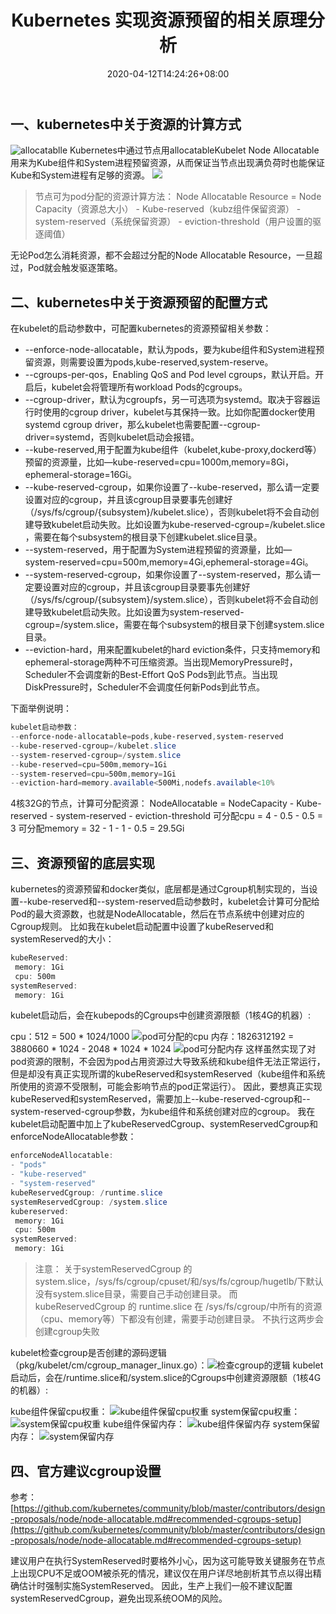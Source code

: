 ﻿---
title: "Kubernetes 实现资源预留的相关原理分析"
date: 2020-04-12T14:24:26+08:00
draft: false
---

## 一、kubernetes中关于资源的计算方式
![allocatablle](https://img-blog.csdnimg.cn/20200412150132205.png)
Kubernetes中通过节点用allocatableKubelet Node Allocatable用来为Kube组件和System进程预留资源，从而保证当节点出现满负荷时也能保证Kube和System进程有足够的资源。
![](https://img-blog.csdnimg.cn/20200412150423353.png)

> 节点可为pod分配的资源计算方法：
> Node Allocatable Resource = Node Capacity（资源总大小） - Kube-reserved（kubz组件保留资源） - system-reserved（系统保留资源） - eviction-threshold（用户设置的驱逐阈值）

无论Pod怎么消耗资源，都不会超过分配的Node Allocatable Resource，一旦超过，Pod就会触发驱逐策略。
## 二、kubernetes中关于资源预留的配置方式
在kubelet的启动参数中，可配置kubernetes的资源预留相关参数：

 - --enforce-node-allocatable，默认为pods，要为kube组件和System进程预留资源，则需要设置为pods,kube-reserved,system-reserve。
 - --cgroups-per-qos，Enabling QoS and Pod level cgroups，默认开启。开启后，kubelet会将管理所有workload Pods的cgroups。
 - --cgroup-driver，默认为cgroupfs，另一可选项为systemd。取决于容器运行时使用的cgroup driver，kubelet与其保持一致。比如你配置docker使用systemd cgroup driver，那么kubelet也需要配置--cgroup-driver=systemd，否则kubelet启动会报错。
 - --kube-reserved,用于配置为kube组件（kubelet,kube-proxy,dockerd等）预留的资源量，比如—kube-reserved=cpu=1000m,memory=8Gi，ephemeral-storage=16Gi。
- --kube-reserved-cgroup，如果你设置了--kube-reserved，那么请一定要设置对应的cgroup，并且该cgroup目录要事先创建好（/sys/fs/cgroup/{subsystem}/kubelet.slice），否则kubelet将不会自动创建导致kubelet启动失败。比如设置为kube-reserved-cgroup=/kubelet.slice ，需要在每个subsystem的根目录下创建kubelet.slice目录。
- --system-reserved，用于配置为System进程预留的资源量，比如—system-reserved=cpu=500m,memory=4Gi,ephemeral-storage=4Gi。
- --system-reserved-cgroup，如果你设置了--system-reserved，那么请一定要设置对应的cgroup，并且该cgroup目录要事先创建好（/sys/fs/cgroup/{subsystem}/system.slice），否则kubelet将不会自动创建导致kubelet启动失败。比如设置为system-reserved-cgroup=/system.slice，需要在每个subsystem的根目录下创建system.slice目录。
- --eviction-hard，用来配置kubelet的hard eviction条件，只支持memory和ephemeral-storage两种不可压缩资源。当出现MemoryPressure时，Scheduler不会调度新的Best-Effort QoS Pods到此节点。当出现DiskPressure时，Scheduler不会调度任何新Pods到此节点。

下面举例说明：

```powershell
kubelet启动参数：
--enforce-node-allocatable=pods,kube-reserved,system-reserved
--kube-reserved-cgroup=/kubelet.slice
--system-reserved-cgroup=/system.slice
--kube-reserved=cpu=500m,memory=1Gi
--system-reserved=cpu=500m,memory=1Gi
--eviction-hard=memory.available<500Mi,nodefs.available<10%
```
4核32G的节点，计算可分配资源：
NodeAllocatable = NodeCapacity - Kube-reserved - system-reserved - eviction-threshold 
可分配cpu = 4 - 0.5 - 0.5 = 3
可分配memory = 32 - 1 - 1 - 0.5 = 29.5Gi
## 三、资源预留的底层实现
kubernetes的资源预留和docker类似，底层都是通过Cgroup机制实现的，当设置--kube-reserved和--system-reserved启动参数时，kubelet会计算可分配给Pod的最大资源数，也就是NodeAllocatable，然后在节点系统中创建对应的Cgroup规则。
比如我在kubelet启动配置中设置了kubeReserved和systemReserved的大小：

```powershell
kubeReserved:
 memory: 1Gi
 cpu: 500m
systemReserved:
 memory: 1Gi
```
kubelet启动后，会在kubepods的Cgroups中创建资源限额（1核4G的机器）:

cpu：512 = 500 * 1024/1000
![pod可分配的cpu](https://img-blog.csdnimg.cn/20200412152625139.png)
内存：1826312192 = 3880660 * 1024 - 2048 * 1024 * 1024
![pod可分配内存](https://img-blog.csdnimg.cn/2020041215273585.png)
这样虽然实现了对pod资源的限制，不会因为pod占用资源过大导致系统和kube组件无法正常运行，但是却没有真正实现所谓的kubeReserved和systemReserved（kube组件和系统所使用的资源不受限制，可能会影响节点的pod正常运行）。
因此，要想真正实现kubeReserved和systemReserved，需要加上--kube-reserved-cgroup和--system-reserved-cgroup参数，为kube组件和系统创建对应的cgroup。
我在kubelet启动配置中加上了kubeReservedCgroup、systemReservedCgroup和enforceNodeAllocatable参数：

```powershell
enforceNodeAllocatable:
- "pods"
- "kube-reserved"
- "system-reserved"
kubeReservedCgroup: /runtime.slice
systemReservedCgroup: /system.slice
kubereserved:
 memory: 1Gi
 cpu: 500m
systemReserved:
 memory: 1Gi
```

> 注意：
> 关于systemReservedCgroup 的 system.slice，/sys/fs/cgroup/cpuset/和/sys/fs/cgroup/hugetlb/下默认没有system.slice目录，需要自己手动创建目录。
> 而kubeReservedCgroup 的 runtime.slice 在 /sys/fs/cgroup/中所有的资源（cpu、memory等）下都没有创建，需要手动创建目录。
> 不执行这两步会创建cgroup失败

kubelet检查cgroup是否创建的源码逻辑（pkg/kubelet/cm/cgroup_manager_linux.go）：![检查cgroup的逻辑](https://img-blog.csdnimg.cn/20200412154531958.png)
kubelet启动后，会在/runtime.slice和/system.slice的Cgroups中创建资源限额（1核4G的机器）:

kube组件保留cpu权重：
![kube组件保留cpu权重](https://img-blog.csdnimg.cn/20200412155045363.png)
system保留cpu权重：![system保留cpu权重](https://img-blog.csdnimg.cn/2020041215512537.png)
kube组件保留内存：
![kube组件保留内存](https://img-blog.csdnimg.cn/20200412154851837.png)
system保留内存：
![system保留内存](https://img-blog.csdnimg.cn/20200412154958551.png)
## 四、官方建议cgroup设置
参考：[https://github.com/kubernetes/community/blob/master/contributors/design-proposals/node/node-allocatable.md#recommended-cgroups-setup](https://github.com/kubernetes/community/blob/master/contributors/design-proposals/node/node-allocatable.md#recommended-cgroups-setup)

建议用户在执行SystemReserved时要格外小心，因为这可能导致关键服务在节点上出现CPU不足或OOM被杀死的情况，建议仅在用户详尽地剖析其节点以得出精确估计时强制实施SystemReserved。
因此，生产上我们一般不建议配置systemReservedCgroup，避免出现系统OOM的风险。